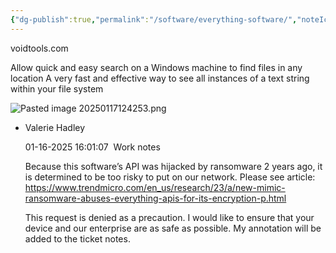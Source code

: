 ```yaml
---
{"dg-publish":true,"permalink":"/software/everything-software/","noteIcon":"","created":"2025-01-10T14:04:48.438-06:00"}
---
```


voidtools.com

Allow quick and easy search on a Windows machine to find files in any location
A very fast and effective way to see all instances of a text string within your file system

![Pasted image 20250117124253.png](/img/user/Pasted%20image%2020250117124253.png)

-   
    Valerie Hadley
    
    01-16-2025 16:01:07  Work notes
    
    Because this software’s API was hijacked by ransomware 2 years ago, it is determined to be too risky to put on our network. Please see article: https://www.trendmicro.com/en_us/research/23/a/new-mimic-ransomware-abuses-everything-apis-for-its-encryption-p.html  
      
    This request is denied as a precaution. I would like to ensure that your device and our enterprise are as safe as possible. My annotation will be added to the ticket notes.